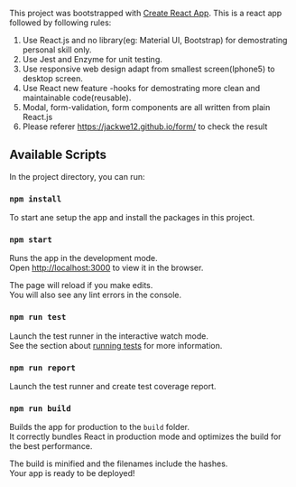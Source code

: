 This project was bootstrapped with [Create React App](https://github.com/facebook/create-react-app).
This is a react app followed by following rules:

1. Use React.js and no library(eg: Material UI, Bootstrap) for demostrating personal skill only.
2. Use Jest and Enzyme for unit testing.
3. Use responsive web design adapt from smallest screen(Iphone5) to desktop screen.
4. Use React new feature -hooks for demostrating more clean and maintainable code(reusable).
5. Modal, form-validation, form components are all written from plain React.js
6. Please referer https://jackwe12.github.io/form/ to check the result


## Available Scripts

In the project directory, you can run:

### `npm install`

To start ane setup the app and install the packages in this project.

### `npm start`

Runs the app in the development mode.<br />
Open [http://localhost:3000](http://localhost:3000) to view it in the browser.

The page will reload if you make edits.<br />
You will also see any lint errors in the console.

### `npm run test`

Launch the test runner in the interactive watch mode.<br />
See the section about [running tests](https://facebook.github.io/create-react-app/docs/running-tests) for more information.
### `npm run report`
Launch the test runner and create test coverage report.

### `npm run build`

Builds the app for production to the `build` folder.<br />
It correctly bundles React in production mode and optimizes the build for the best performance.

The build is minified and the filenames include the hashes.<br />
Your app is ready to be deployed!





